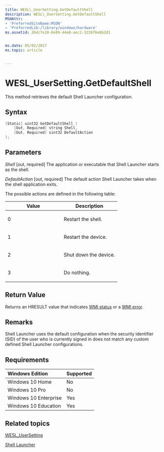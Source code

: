 ```yaml
---
title: WESL\_UserSetting.GetDefaultShell
description: WESL\_UserSetting.GetDefaultShell
MSHAttr:
- 'PreferredSiteName:MSDN'
- 'PreferredLib:/library/windows/hardware'
ms.assetid: 26dc7e10-6e89-44e0-aec2-322676e8b2d1


ms.date: 05/02/2017
ms.topic: article


---
```

# WESL\_UserSetting.GetDefaultShell

This method retrieves the default Shell Launcher configuration.

## Syntax

```powershell
[Static] uint32 GetDefaultShell (
    [Out, Required] string Shell,
    [Out, Required] sint32 DefaultAction
);
```

## Parameters

<a href="" id="shell"></a>*Shell*
\[out, required\] The application or executable that Shell Launcher starts as the shell.

<a href="" id="defaultaction"></a>*DefaultAction*
\[out, required\] The default action Shell Launcher takes when the shell application exits.

The possible actions are defined in the following table:

<table>
<colgroup>
<col width="50%" />
<col width="50%" />
</colgroup>
<thead>
<tr class="header">
<th>Value</th>
<th>Description</th>
</tr>
</thead>
<tbody>
<tr class="odd">
<td><p>0</p></td>
<td><p>Restart the shell.</p></td>
</tr>
<tr class="even">
<td><p>1</p></td>
<td><p>Restart the device.</p></td>
</tr>
<tr class="odd">
<td><p>2</p></td>
<td><p>Shut down the device.</p></td>
</tr>
<tr class="even">
<td><p>3</p></td>
<td><p>Do nothing.</p></td>
</tr>
</tbody>
</table>

## Return Value

Returns an HRESULT value that indicates [WMI status](/windows/win32/wmisdk/wmi-non-error-constants) or a [WMI error](/windows/win32/wmisdk/wmi-error-constants).

## Remarks

Shell Launcher uses the default configuration when the security identifier (SID) of the user who is currently signed in does not match any custom defined Shell Launcher configurations.

## Requirements

| Windows Edition       | Supported |
|:----------------------|:----------|
| Windows 10 Home       | No        |
| Windows 10 Pro        | No        |
| Windows 10 Enterprise | Yes       |
| Windows 10 Education  | Yes       |

## Related topics

[WESL\_UserSetting](wesl-usersetting.md)

[Shell Launcher](shell-launcher.md)